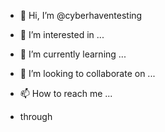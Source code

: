 - 👋 Hi, I’m @cyberhaventesting
- 👀 I’m interested in ...
- 🌱 I’m currently learning ...
- 💞️ I’m looking to collaborate on ...
- 📫 How to reach me ...

- through

<!---
cyberhaventesting/cyberhaventesting is a ✨ special ✨ repository because its `README.md` (this file) appears on your GitHub profile.
You can click the Preview link to take a look at your changes.
--->
